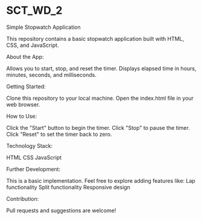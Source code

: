 # SCT_WD_2

Simple Stopwatch Application

This repository contains a basic stopwatch application built with HTML, CSS, and JavaScript.


About the App:

Allows you to start, stop, and reset the timer.
Displays elapsed time in hours, minutes, seconds, and milliseconds.


Getting Started:

Clone this repository to your local machine.
Open the index.html file in your web browser.


How to Use:

Click the "Start" button to begin the timer.
Click "Stop" to pause the timer.
Click "Reset" to set the timer back to zero.


Technology Stack:

HTML
CSS
JavaScript


Further Development:

This is a basic implementation. Feel free to explore adding features like:
Lap functionality
Split functionality
Responsive design


Contribution:

Pull requests and suggestions are welcome!

